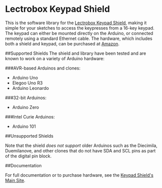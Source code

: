 # Lectrobox Keypad Shield
This is the software library for the
[Lectrobox Keypad Shield](http://www.lectrobox.com/keypad), making it simple for your
sketches to access the keypresses from a 16-key keypad. The keypad can either be
mounted directly on the Arduino, or connected remotely using a standard Ethernet cable.
The hardware, which includes both a shield and keypad, can be purchased at
[Amazon](http://www.amazon.com).

##Supported Shields
The shield and library have been tested and are known to work on a variety of
Arduino hardware:

###AVR-based Arduinos and clones:
* Arduino Uno
* Elegoo Uno R3
* Arduino Leonardo

###32-bit Arduinos:
* Arduino Zero

###Intel Curie Arduinos:
* Arduino 101

##Unsupported Shields

Note that the shield *does not support* older Arduinos such as the Diecimila,
Duemilanove, and other clones that do not have SDA and SCL pins as part of the
digital pin block.

##Documentation

For full documentation or to purchase hardware,
see the [Keypad Shield's Main Site](http://www.lectrobox.com/keypad).
